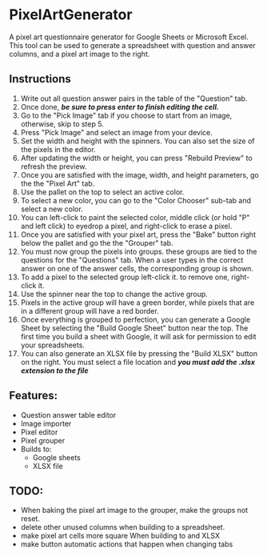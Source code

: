 # PixelArtGenerator

A pixel art questionnaire generator for Google Sheets or Microsoft Excel.
This tool can be used to generate a spreadsheet with question and answer columns, and a pixel art image to the right.

Instructions
-----------
  1. Write out all question answer pairs in the table of the "Question" tab.
  2. Once done, ***be sure to press enter to finish editing the cell.***
  3. Go to the "Pick Image" tab if you choose to start from an image, otherwise, skip to step 5.
  4. Press "Pick Image" and select an image from your device.
  5. Set the width and height with the spinners. You can also set the size of the pixels in the editor.
  6. After updating the width or height, you can press "Rebuild Preview" to refresh the preview.
  7. Once you are satisfied with the image, width, and height parameters, go the the "Pixel Art" tab.
  8. Use the pallet on the top to select an active color.
  9. To select a new color, you can go to the "Color Chooser" sub-tab and select a new color.
  10. You can left-click to paint the selected color, middle click (or hold "P" and left click) to eyedrop a pixel, and right-click to erase a pixel.
  11. Once you are satisfied with your pixel art, press the "Bake" button right below the pallet and go the the "Grouper" tab.
  12. You must now group the pixels into groups. these groups are tied to the questions for the "Questions" tab.
            When a user types in the correct answer on one of the answer cells, the corresponding group is shown.
  13. To add a pixel to the selected group left-click it. to remove one, right-click it.
  14. Use the spinner near the top to change the active group.
  15. Pixels in the active group will have a green border, while pixels that are in a different group will have a red border.
  16. Once everything is grouped to perfection, you can generate a Google Sheet by selecting the "Build Google Sheet" button near the top.
            The first time you build a sheet with Google, it will ask for permission to edit your spreadsheets.
  17. You can also generate an XLSX file by pressing the "Build XLSX" button on the right. You must select a file location and ***you must add the .xlsx extension to the file*** 

Features:
--------
- Question answer table editor
- Image importer
- Pixel editor
- Pixel grouper
- Builds to:
  - Google sheets
  - XLSX file

TODO:
----
- When baking the pixel art image to the grouper, make the groups not reset.
- delete other unused columns when building to a spreadsheet.
- make pixel art cells more square When building to and XLSX
- make button automatic actions that happen when changing tabs
